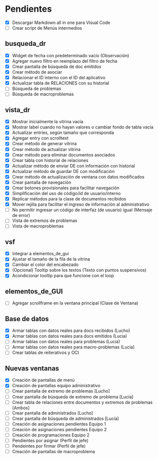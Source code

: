 # Pendientes
- [x] Descargar Markdown all in one para Visual Code
- [ ] Crear script de Menús intermedios

## busqueda_dr
- [x] Widget de fecha con predeterminado vacío (Observación)
- [x] Agregar nuevo filtro en reemplazo del filtro de fecha
- [x] Crear pantalla de búsqueda de doc emitidos
- [x] Crear método de asociar
- [x] Relacionar el ID interno con el ID del aplicativo
- [x] Actualizar tabla de RELACIONES con su historial
- [ ] Búsqueda de problemas
- [ ] Búsqueda de macroproblemas

## vista_dr
- [x] Mostrar inicialmente la vitrina vacía
- [x] Mostrar label cuando no hayan valores o cambiar fondo de tabla vacía
- [x] Actualizar entries, según tamaño que corresponda
- [x] Agregar entry con scrolltext
- [x] Crear método de generar vitrina
- [x] Crear método de actualizar vitrina
- [x] Crear método para eliminar documentos asociados
- [x] Crear tabla con historial de relaciones
- [x] Actualizar método de enviar DE con información con historial
- [x] Actualizar método de guardar DE con modificación
- [x] Crear método de actualización de ventana con datos modificados
- [x] Crear pantalla de navegación
- [x] Crear botones provisionales para facilitar navegación
- [x] Simplificación del uso de código/id de usuario/interno
- [x] Replicar métodos para la clase de documentos recibidos
- [x] Mover rejilla para facilitar el ingreso de información al administrativo
- [ ] No permitir ingresar un código de interfaz (de usuario) igual (Mensaje de error)
- [ ] Vista de extremos de problemas
- [ ] Vista de macroproblemas
  
## vsf
- [x] Integrar a elementos_de_gui
- [x] Ajustar el tamaño de la fila de la vitrina
- [x] Cambiar el color del encabezado
- [x] (Opcional) Tooltip sobre los textos (Texto con puntos suspensivos)
- [x] Acondicionar tooltip para que funcione con el loop

## elementos_de_GUI
- [ ] Agregar scrollframe en la ventana principal (Clase de Ventana)

## Base de datos
- [x] Armar tablas con datos reales para docs recibidos (Lucho)
- [x] Armar tablas con datos reales para docs emitidos (Lucia)
- [ ] Armar tablas con datos reales para problemas (Lucia)
- [ ] Armar tablas con datos reales para macro-problemas (Lucia)
- [ ] Crear tablas de reiterativos y OCI

## Nuevas ventanas
- [x] Creación de pantallas de menú
- [x] Creación de pantallas equipo administrativo
- [ ] Crear pantalla de extremo de problemas [Lucho]
- [ ] Crear pantalla de búsqueda de extremo de problema [Lucía]
- [ ] Crear tabla de relaciones entre documentos y extremos de problemas [Ambos]
- [ ] Crear pantalla de administrados [Lucho]
- [ ] Crear pantalla de búsqueda de administrados [Lucía]
- [ ] Creación de asignaciones pendientes Equipo 1
- [ ] Creación de asignaciones pendientes Equipo 2
- [ ] Creación de programaciones Equipo 2
- [ ] Pendientes por asignar (Perfil de jefe)
- [ ] Pendeintes por firmar (Perfil de jefe)
- [ ] Creación de pantallas de macroproblema